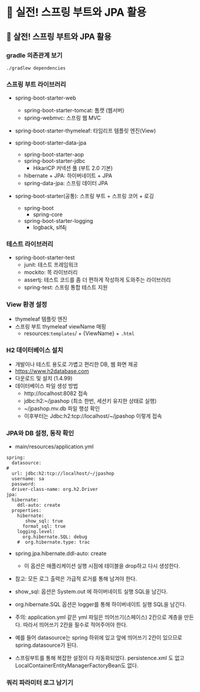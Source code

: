 # :book: 실전! 스프링 부트와 JPA 활용

## :pushpin: 살전! 스프링 부트와 JPA 활용

### gradle 의존관계 보기
```
./gradlew dependencies
```

### 스프링 부트 라이브러리
- spring-boot-starter-web
  - spring-boot-starter-tomcat: 톰캣 (웹서버)
  - spring-webmvc: 스프링 웹 MVC
  
- spring-boot-starter-thymeleaf: 타임리프 템플릿 엔진(View)

- spring-boot-starter-data-jpa
  - spring-boot-starter-aop
  - spring-boot-starter-jdbc
    - HikariCP 커넥션 풀 (부트 2.0 기본)
  - hibernate + JPA: 하이버네이트 + JPA
  - spring-data-jpa: 스프링 데이터 JPA

- spring-boot-starter(공통): 스프링 부트 + 스프링 코어 + 로깅
  - spring-boot
    - spring-core
  - spring-boot-starter-logging
    - logback, slf4j

### 테스트 라이브러리
- spring-boot-starter-test
  - junit: 테스트 프레임워크
  - mockito: 목 라이브러리
  - assertj: 테스트 코드를 좀 더 편하게 작성하게 도와주는 라이브러리
  - spring-test: 스프링 통합 테스트 지원
  

### View 환경 설정
- thymeleaf 템플릿 엔진 
- 스프링 부트 thymeleaf viewName 매핑
  - resources:`templates`/ + {ViewName} + `.html`

### H2 데이터베이스 설치
- 개발이나 테스트 용도로 가볍고 편리한 DB, 웹 화면 제공
- https://www.h2database.com
- 다운로드 및 설치 (1.4.99)
- 데이터베이스 파일 생성 방법
  - http://localhost:8082 접속
  - jdbc:h2:~/jpashop (최소 한번, 세션키 유지한 상태로 실행)
  - ~/jpashop.mv.db 파일 행성 확인
  - 이후부터는 Jdbc:h2:tcp://localhost/~/jpashop 이렇게 접속

### JPA와 DB 설정, 동작 확인

- main/resources/application.yml

```
spring:
  datasource:
#
  url: jdbc:h2:tcp://localhost/~/jpashop
  username: sa
  password:
  driver-class-name: org.h2.Driver
jpa:
  hibernate:
    ddl-auto: create
  properties:
    hibernate:
       show_sql: true
      format_sql: true
    logging.level:
      org.hibernate.SQL: debug
    #  org.hibernate.type: trac
```

- spring.jpa.hibernate.ddl-auto: create
  - 이 옵션은 애플리케이션 실행 시점에 테이블을 drop하고 다시 생성한다.

- 참고: 모든 로그 출력은 가급적 로거를 통해 남겨야 한다.
- show_sql: 옵션은 System.out 에 하이버네이트 실행 SQL을 남긴다.
- org.hibernate.SQL 옵션은 logger를 통해 하이버네이트 실행 SQL을 남긴다.
- 주의: application.yml 같은 yml 파일은 띄어쓰기(스페이스) 2칸으로 계층을 만든다. 따라서 띄어쓰기 2칸을 필수로 적어주어야 한다.
- 예를 들어 datasource는 spring 하위에 있고 앞에 띄어쓰기 2칸이 있으므로 spring.datasource가 된다.
- 스프링부트를 통해 복잡한 설정이 다 자동화되었다. persistence.xml 도 없고 LocalContainerEntityManagerFactoryBean도 없다.


### 쿼리 파라미터 로그 남기기
